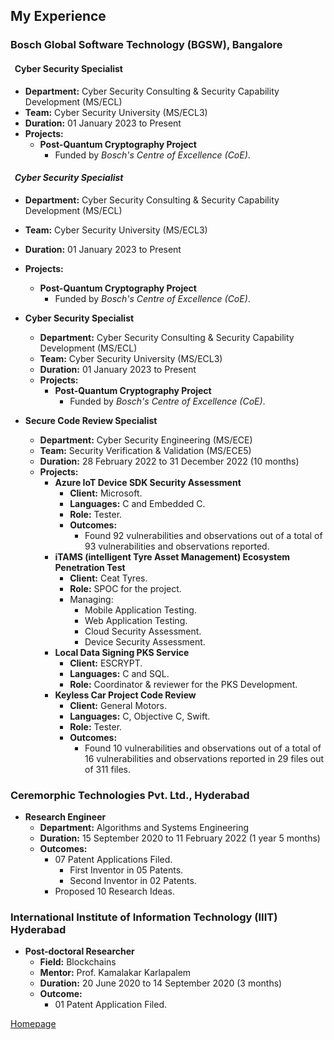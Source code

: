 <!--- load your font awesome icons for Font Awesome 5 --->
<link rel="stylesheet" href="https://maxcdn.bootstrapcdn.com/font-awesome/4.7.0/css/font-awesome.min.css">
<!--- load the theme js script after markdown-editor.min.js --->
<script src="/path/to/js/themes/fa5/theme.js"></script>

## My Experience

### **Bosch Global Software Technology (BGSW), Bangalore**
#### <i class="fa fa-shield fa-rotate-270"></i> &nbsp; **Cyber Security Specialist**
- **Department:** Cyber Security Consulting & Security Capability Development (MS/ECL)
- **Team:** Cyber Security University (MS/ECL3)
- **Duration:** 01 January 2023 to Present
- **Projects:**
   - **Post-Quantum Cryptography Project**
      - Funded by *Bosch's Centre of Excellence (CoE)*.

#### <i class="fa fa-shield fa-rotate-270"></i> &nbsp; *Cyber Security Specialist*
- **Department:** Cyber Security Consulting & Security Capability Development (MS/ECL)
- **Team:** Cyber Security University (MS/ECL3)
- **Duration:** 01 January 2023 to Present
- **Projects:**
   - **Post-Quantum Cryptography Project**
      - Funded by *Bosch's Centre of Excellence (CoE)*.

- **Cyber Security Specialist**
   - **Department:** Cyber Security Consulting & Security Capability Development (MS/ECL)
   - **Team:** Cyber Security University (MS/ECL3)
   - **Duration:** 01 January 2023 to Present
   - **Projects:**
      - **Post-Quantum Cryptography Project**
         - Funded by *Bosch's Centre of Excellence (CoE)*.
- **Secure Code Review Specialist**
   - **Department:** Cyber Security Engineering (MS/ECE)
   - **Team:** Security Verification & Validation (MS/ECE5)
   - **Duration:** 28 February 2022 to 31 December 2022 (10 months)
   - **Projects:**
      - **Azure IoT Device SDK Security Assessment**
         - **Client:** Microsoft.
         - **Languages:** C and Embedded C.
         - **Role:** Tester.
         - **Outcomes:**
            - Found 92 vulnerabilities and observations out of a total of 93 vulnerabilities and observations reported.
      - **iTAMS (intelligent Tyre Asset Management) Ecosystem Penetration Test**
         - **Client:** Ceat Tyres.
         - **Role:** SPOC for the project.
         - Managing:
            - Mobile Application Testing.
            - Web Application Testing.
            - Cloud Security Assessment.
            - Device Security Assessment.
      - **Local Data Signing PKS Service**
         - **Client:** ESCRYPT.
         - **Languages:** C and SQL.
         - **Role:** Coordinator & reviewer for the PKS Development.
      - **Keyless Car Project Code Review**
         - **Client:** General Motors.
         - **Languages:** C, Objective C, Swift.
         - **Role:** Tester.
         - **Outcomes:**
            - Found 10 vulnerabilities and observations out of a total of 16 vulnerabilities and observations reported in 29 files out of 311 files.

### Ceremorphic Technologies Pvt. Ltd., Hyderabad

- **Research Engineer**
   - **Department:** Algorithms and Systems Engineering
   - **Duration:** 15 September 2020 to 11 February 2022 (1 year 5 months)
   - **Outcomes:**
      - 07 Patent Applications Filed.
         - First Inventor in 05 Patents.
         - Second Inventor in 02 Patents.
      - Proposed 10 Research Ideas.

### International Institute of Information Technology (IIIT) Hyderabad

- **Post-doctoral Researcher**
   - **Field:** Blockchains
   - **Mentor:** Prof. Kamalakar Karlapalem
   - **Duration:** 20 June 2020 to 14 September 2020 (3 months)
   - **Outcome:**
      - 01 Patent Application Filed.

[<i class="fa fa-arrow-circle-left"></i> Homepage](index)
